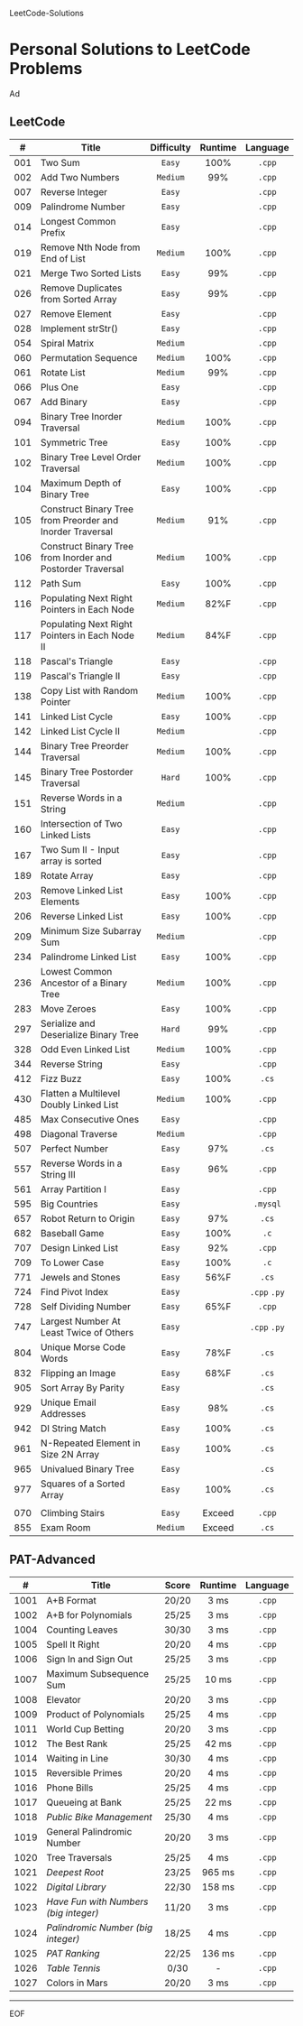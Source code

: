LeetCode-Solutions


Personal Solutions to LeetCode Problems
================================================================================

Ad


LeetCode
--------------------------------------------------------------------------------

| #   | Title                                                      | Difficulty | Runtime |   Language   |
| --- | ---------------------------------------------------------- | :--------: | :-----: | :----------: |
| 001 | Two Sum                                                    |   `Easy`   |  100%   |    `.cpp`    |
| 002 | Add Two Numbers                                            |  `Medium`  |   99%   |    `.cpp`    |
| 007 | Reverse Integer                                            |   `Easy`   |         |    `.cpp`    |
| 009 | Palindrome Number                                          |   `Easy`   |         |    `.cpp`    |
| 014 | Longest Common Prefix                                      |   `Easy`   |         |    `.cpp`    |
| 019 | Remove Nth Node from End of List                           |  `Medium`  |  100%   |    `.cpp`    |
| 021 | Merge Two Sorted Lists                                     |   `Easy`   |   99%   |    `.cpp`    |
| 026 | Remove Duplicates from Sorted Array                        |   `Easy`   |   99%   |    `.cpp`    |
| 027 | Remove Element                                             |   `Easy`   |         |    `.cpp`    |
| 028 | Implement strStr()                                         |   `Easy`   |         |    `.cpp`    |
| 054 | Spiral Matrix                                              |  `Medium`  |         |    `.cpp`    |
| 060 | Permutation Sequence                                       |  `Medium`  |  100%   |    `.cpp`    |
| 061 | Rotate List                                                |  `Medium`  |   99%   |    `.cpp`    |
| 066 | Plus One                                                   |   `Easy`   |         |    `.cpp`    |
| 067 | Add Binary                                                 |   `Easy`   |         |    `.cpp`    |
| 094 | Binary Tree Inorder Traversal                              |  `Medium`  |  100%   |    `.cpp`    |
| 101 | Symmetric Tree                                             |   `Easy`   |  100%   |    `.cpp`    |
| 102 | Binary Tree Level Order Traversal                          |  `Medium`  |  100%   |    `.cpp`    |
| 104 | Maximum Depth of Binary Tree                               |   `Easy`   |  100%   |    `.cpp`    |
| 105 | Construct Binary Tree from Preorder and Inorder Traversal  |  `Medium`  |   91%   |    `.cpp`    |
| 106 | Construct Binary Tree from Inorder and Postorder Traversal |  `Medium`  |  100%   |    `.cpp`    |
| 112 | Path Sum                                                   |   `Easy`   |  100%   |    `.cpp`    |
| 116 | Populating Next Right Pointers in Each Node                |  `Medium`  |  82%F   |    `.cpp`    |
| 117 | Populating Next Right Pointers in Each Node II             |  `Medium`  |  84%F   |    `.cpp`    |
| 118 | Pascal's Triangle                                          |   `Easy`   |         |    `.cpp`    |
| 119 | Pascal's Triangle II                                       |   `Easy`   |         |    `.cpp`    |
| 138 | Copy List with Random Pointer                              |  `Medium`  |  100%   |    `.cpp`    |
| 141 | Linked List Cycle                                          |   `Easy`   |  100%   |    `.cpp`    |
| 142 | Linked List Cycle II                                       |  `Medium`  |         |    `.cpp`    |
| 144 | Binary Tree Preorder Traversal                             |  `Medium`  |  100%   |    `.cpp`    |
| 145 | Binary Tree Postorder Traversal                            |   `Hard`   |  100%   |    `.cpp`    |
| 151 | Reverse Words in a String                                  |  `Medium`  |         |    `.cpp`    |
| 160 | Intersection of Two Linked Lists                           |   `Easy`   |         |    `.cpp`    |
| 167 | Two Sum II - Input array is sorted                         |   `Easy`   |         |    `.cpp`    |
| 189 | Rotate Array                                               |   `Easy`   |         |    `.cpp`    |
| 203 | Remove Linked List Elements                                |   `Easy`   |  100%   |    `.cpp`    |
| 206 | Reverse Linked List                                        |   `Easy`   |  100%   |    `.cpp`    |
| 209 | Minimum Size Subarray Sum                                  |  `Medium`  |         |    `.cpp`    |
| 234 | Palindrome Linked List                                     |   `Easy`   |  100%   |    `.cpp`    |
| 236 | Lowest Common Ancestor of a Binary Tree                    |  `Medium`  |  100%   |    `.cpp`    |
| 283 | Move Zeroes                                                |   `Easy`   |  100%   |    `.cpp`    |
| 297 | Serialize and Deserialize Binary Tree                      |   `Hard`   |   99%   |    `.cpp`    |
| 328 | Odd Even Linked List                                       |  `Medium`  |  100%   |    `.cpp`    |
| 344 | Reverse String                                             |   `Easy`   |         |    `.cpp`    |
| 412 | Fizz Buzz                                                  |   `Easy`   |  100%   |    `.cs`     |
| 430 | Flatten a Multilevel Doubly Linked List                    |  `Medium`  |  100%   |    `.cpp`    |
| 485 | Max Consecutive Ones                                       |   `Easy`   |         |    `.cpp`    |
| 498 | Diagonal Traverse                                          |  `Medium`  |         |    `.cpp`    |
| 507 | Perfect Number                                             |   `Easy`   |   97%   |    `.cs`     |
| 557 | Reverse Words in a String III                              |   `Easy`   |   96%   |    `.cpp`    |
| 561 | Array Partition I                                          |   `Easy`   |         |    `.cpp`    |
| 595 | Big Countries                                              |   `Easy`   |         |   `.mysql`   |
| 657 | Robot Return to Origin                                     |   `Easy`   |   97%   |    `.cs`     |
| 682 | Baseball Game                                              |   `Easy`   |  100%   |     `.c`     |
| 707 | Design Linked List                                         |   `Easy`   |   92%   |    `.cpp`    |
| 709 | To Lower Case                                              |   `Easy`   |  100%   |     `.c`     |
| 771 | Jewels and Stones                                          |   `Easy`   |  56%F   |    `.cs`     |
| 724 | Find Pivot Index                                           |   `Easy`   |         | `.cpp` `.py` |
| 728 | Self Dividing Number                                       |   `Easy`   |  65%F   |    `.cpp`    |
| 747 | Largest Number At Least Twice of Others                    |   `Easy`   |         | `.cpp` `.py` |
| 804 | Unique Morse Code Words                                    |   `Easy`   |  78%F   |    `.cs`     |
| 832 | Flipping an Image                                          |   `Easy`   |  68%F   |    `.cs`     |
| 905 | Sort Array By Parity                                       |   `Easy`   |         |    `.cs`     |
| 929 | Unique Email Addresses                                     |   `Easy`   |   98%   |    `.cs`     |
| 942 | DI String Match                                            |   `Easy`   |  100%   |    `.cs`     |
| 961 | N-Repeated Element in Size 2N Array                        |   `Easy`   |  100%   |    `.cs`     |
| 965 | Univalued Binary Tree                                      |   `Easy`   |         |    `.cs`     |
| 977 | Squares of a Sorted Array                                  |   `Easy`   |  100%   |    `.cs`     |
|     |
| 070 | Climbing Stairs                                            |   `Easy`   | Exceed  |    `.cpp`    |
| 855 | Exam Room                                                  |  `Medium`  | Exceed  |    `.cs`     |


PAT-Advanced
--------------------------------------------------------------------------------

| #    | Title                                 | Score | Runtime | Language |
| ---- | ------------------------------------- | :---: | :-----: | :------: |
| 1001 | A+B Format                            | 20/20 |  3 ms   |  `.cpp`  |
| 1002 | A+B for Polynomials                   | 25/25 |  3 ms   |  `.cpp`  |
| 1004 | Counting Leaves                       | 30/30 |  3 ms   |  `.cpp`  |
| 1005 | Spell It Right                        | 20/20 |  4 ms   |  `.cpp`  |
| 1006 | Sign In and Sign Out                  | 25/25 |  3 ms   |  `.cpp`  |
| 1007 | Maximum Subsequence Sum               | 25/25 |  10 ms  |  `.cpp`  |
| 1008 | Elevator                              | 20/20 |  3 ms   |  `.cpp`  |
| 1009 | Product of Polynomials                | 25/25 |  4 ms   |  `.cpp`  |
| 1011 | World Cup Betting                     | 20/20 |  3 ms   |  `.cpp`  |
| 1012 | The Best Rank                         | 25/25 |  42 ms  |  `.cpp`  |
| 1014 | Waiting in Line                       | 30/30 |  4 ms   |  `.cpp`  |
| 1015 | Reversible Primes                     | 20/20 |  4 ms   |  `.cpp`  |
| 1016 | Phone Bills                           | 25/25 |  4 ms   |  `.cpp`  |
| 1017 | Queueing at Bank                      | 25/25 |  22 ms  |  `.cpp`  |
| 1018 | *Public Bike Management*              | 25/30 |  4 ms   |  `.cpp`  |
| 1019 | General Palindromic Number            | 20/20 |  3 ms   |  `.cpp`  |
| 1020 | Tree Traversals                       | 25/25 |  4 ms   |  `.cpp`  |
| 1021 | *Deepest Root*                        | 23/25 | 965 ms  |  `.cpp`  |
| 1022 | *Digital Library*                     | 22/30 | 158 ms  |  `.cpp`  |
| 1023 | *Have Fun with Numbers (big integer)* | 11/20 |  3 ms   |  `.cpp`  |
| 1024 | *Palindromic Number (big integer)*    | 18/25 |  4 ms   |  `.cpp`  |
| 1025 | *PAT Ranking*                         | 22/25 | 136 ms  |  `.cpp`  |
| 1026 | *Table Tennis*                        | 0/30  |    -    |  `.cpp`  |
| 1027 | Colors in Mars                        | 20/20 |  3 ms   |  `.cpp`  |


--------------------------------------------------------------------------------


EOF
